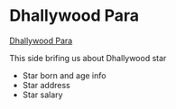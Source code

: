 # Dhallywood Para

[Dhallywood Para](https://admiring-benz-ab7c16.netlify.app/) 

This side brifing us about Dhallywood star
- Star born and age info
- Star address
- Star salary